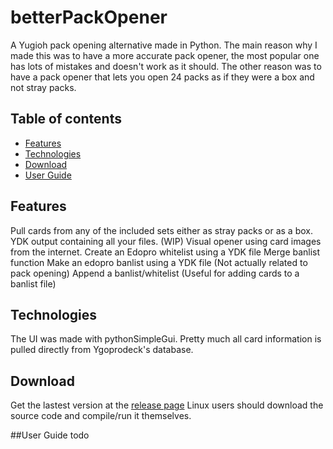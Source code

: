 # betterPackOpener
A Yugioh pack opening alternative made in Python. 
The main reason why I made this was to have a more accurate pack opener, the most popular one has lots of mistakes and doesn't work as it should. The other reason was to have a pack opener that lets you open 24 packs as if they were a box and not stray packs.

## Table of contents
* [Features](#features)
* [Technologies](#technologies)
* [Download](#download)
* [User Guide](#userguide)

## Features
Pull cards from any of the included sets either as stray packs or as a box.
YDK output containing all your files.
(WIP) Visual opener using card images from the internet.
Create an Edopro whitelist using a YDK file
Merge banlist function
Make an edopro banlist using a YDK file (Not actually related to pack opening)
Append a banlist/whitelist (Useful for adding cards to a banlist file)

## Technologies
The UI was made with pythonSimpleGui.
Pretty much all card information is pulled directly from Ygoprodeck's database.

## Download
Get the lastest version at the [release page](https://github.com/IasonNautica/betterPackOpener/releases/tag/v1.0)
Linux users should download the source code and compile/run it themselves.

##User Guide
todo

